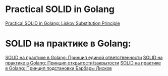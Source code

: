# Practical SOLID in Golang

[]()
[]()
[Practical SOLID in Golang: Liskov Substitution Principle](https://levelup.gitconnected.com/practical-solid-in-golang-liskov-substitution-principle-e0d2eb9dd39)

# SOLID на практике в Golang:

[SOLID на практике в Golang: Принцип единой ответственности](docs/srp.md)
[SOLID на практике в Golang: Принцип открытости/закрытости](docs/ocp.md)
[SOLID на практике в Golang: Принцип подстановки Барбары Лисков](docs/lsp.md)